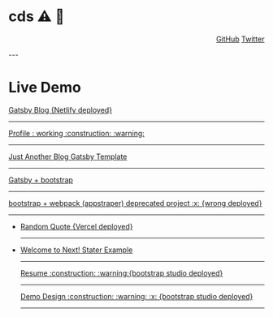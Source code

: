 # cds :warning: :construction:

<p align="right">
	<a href="https://github.com/cds">GitHub</a>
	<a href="https://twitter.com/c_sangale">Twitter</a>
</p>
---
<h1>Live Demo</h1>
<p align="left">
	<a href="https://codeio.netlify.app">Gatsby Blog {Netlify deployed}</a><hr>
	<a href="https://cds.github.io/">Profile   : working  :construction: :warning: </a><hr>
	<a href="https://chandrakantsangale.netlify.app">Just Another Blog Gatsby Template </a><hr>
	<a href="https://codeiotech.netlify.app/">Gatsby + bootstrap </a><hr>
	<a href="https://appstrapper.netlify.app/examples/blog/">bootstrap + webpack (appstraper) deprecated project  :x: {wrong deployed}</a><hr>
	<ul>
	<li>
	<a href="https://nextapitest.csangale.now.sh/">Random Quote {Vercel deployed}</a></li><hr>
	<li><a href="https://nextjs.csangale.now.sh//">Welcome to Next! Stater Example </a>
	</li><hr>
</ul>

<ul>
	<a href="https://csangale.bss.design/">Resume  :construction: :warning:{bootstrap studio deployed}</a></li><hr>
	<a href="https://cds.bss.design/">Demo Design :construction:  :warning: :x: {bootstrap studio deployed}</a></li><hr>
	
</ul>
	
</p>

  
